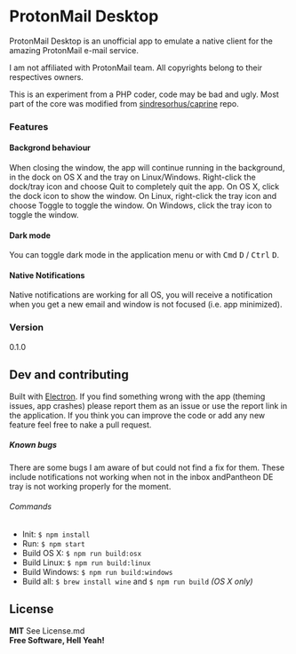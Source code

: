 # ProtonMail Desktop

ProtonMail Desktop is an unofficial app to emulate a native client for the amazing ProtonMail e-mail service.

I am not affiliated with ProtonMail team. All copyrights belong to their respectives owners.

This is an experiment from a PHP coder, code may be bad and ugly. Most part of the core was modified from [sindresorhus/caprine](https://github.com/sindresorhus/caprine) repo.

### Features

#### Backgrond behaviour
When closing the window, the app will continue running in the background, in the dock on OS X and the tray on Linux/Windows. Right-click the dock/tray icon and choose Quit to completely quit the app. On OS X, click the dock icon to show the window. On Linux, right-click the tray icon and choose Toggle to toggle the window. On Windows, click the tray icon to toggle the window.

#### Dark mode
You can toggle dark mode in the application menu or with <kbd>Cmd</kbd> <kbd>D</kbd> / <kbd>Ctrl</kbd> <kbd>D</kbd>.

#### Native Notifications
Native notifications are working for all OS, you will receive a notification when you get a new email and window is not focused (i.e. app minimized).


### Version

0.1.0

## Dev and contributing

Built with [Electron](http://electron.atom.io). If you find something wrong with the app  (theming issues, app crashes) please report them as an issue or use the report link in the application.
If you think you can improve the code or add any new feature feel free to nake a pull request.


##### Known bugs
There are some bugs I am aware of but could not find a fix for them. These include notifications not working when not in the inbox andPantheon DE tray is not working properly for the moment.

###### Commands

- Init: `$ npm install`
- Run: `$ npm start`
- Build OS X: `$ npm run build:osx`
- Build Linux: `$ npm run build:linux`
- Build Windows: `$ npm run build:windows`
- Build all: `$ brew install wine` and `$ npm run build` *(OS X only)*


License
----

**MIT** See License.md  
**Free Software, Hell Yeah!**

